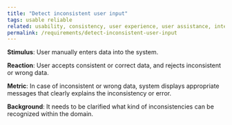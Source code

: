 ```yaml
---
title: "Detect inconsistent user input"
tags: usable reliable
related: usability, consistency, user experience, user assistance, interaction capability
permalink: /requirements/detect-inconsistent-user-input
---
```


<div class="quality-requirement" markdown="1">


**Stimulus**: User manually enters data into the system.

**Reaction**: User accepts consistent or correct data, and rejects inconsistent or wrong data. 

**Metric**: In case of inconsistent or wrong data, system displays appropriate messages that clearly explains the inconsistency or error.

**Background**: It needs to be clarified what kind of inconsistencies can be recognized within the domain.

</div>



